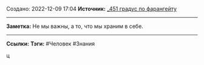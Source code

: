 Создано: 2022-12-09 17:04
**Источник:** [_451  градус по фарангейту](_451%20%20градус%20по%20фарангейту.md)
***
**Заметка:**  Не мы важны, а то, что мы храним в себе.
***
**Ссылки:** 
**Тэги:** #Человек #Знания

ц